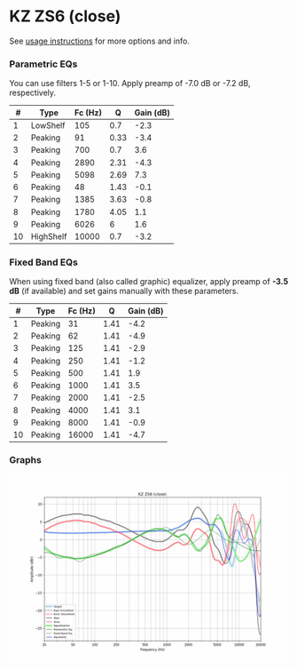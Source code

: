 # KZ ZS6 (close)
See [usage instructions](https://github.com/jaakkopasanen/AutoEq#usage) for more options and info.

### Parametric EQs
You can use filters 1-5 or 1-10. Apply preamp of -7.0 dB or -7.2 dB, respectively.

|   # | Type      |   Fc (Hz) |    Q |   Gain (dB) |
|-----|-----------|-----------|------|-------------|
|   1 | LowShelf  |       105 | 0.7  |        -2.3 |
|   2 | Peaking   |        91 | 0.33 |        -3.4 |
|   3 | Peaking   |       700 | 0.7  |         3.6 |
|   4 | Peaking   |      2890 | 2.31 |        -4.3 |
|   5 | Peaking   |      5098 | 2.69 |         7.3 |
|   6 | Peaking   |        48 | 1.43 |        -0.1 |
|   7 | Peaking   |      1385 | 3.63 |        -0.8 |
|   8 | Peaking   |      1780 | 4.05 |         1.1 |
|   9 | Peaking   |      6026 | 6    |         1.6 |
|  10 | HighShelf |     10000 | 0.7  |        -3.2 |

### Fixed Band EQs
When using fixed band (also called graphic) equalizer, apply preamp of **-3.5 dB** (if available) and set gains manually with these parameters.

|   # | Type    |   Fc (Hz) |    Q |   Gain (dB) |
|-----|---------|-----------|------|-------------|
|   1 | Peaking |        31 | 1.41 |        -4.2 |
|   2 | Peaking |        62 | 1.41 |        -4.9 |
|   3 | Peaking |       125 | 1.41 |        -2.9 |
|   4 | Peaking |       250 | 1.41 |        -1.2 |
|   5 | Peaking |       500 | 1.41 |         1.9 |
|   6 | Peaking |      1000 | 1.41 |         3.5 |
|   7 | Peaking |      2000 | 1.41 |        -2.5 |
|   8 | Peaking |      4000 | 1.41 |         3.1 |
|   9 | Peaking |      8000 | 1.41 |        -0.9 |
|  10 | Peaking |     16000 | 1.41 |        -4.7 |

### Graphs
![](./KZ%20ZS6%20(close).png)
